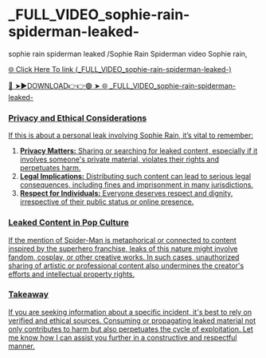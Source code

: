 # _FULL_VIDEO_sophie-rain-spiderman-leaked-
sophie rain spiderman leaked /Sophie Rain Spiderman video Sophie rain, 

<a href="https://fifa55ballz.com/FEWT5"> 🌐 Click Here To link (_FULL_VIDEO_sophie-rain-spiderman-leaked-)

🔴 ➤►DOWNLOAD👉👉🟢 ➤  <a href="https://fifa55ballz.com/FEWT5"> 🌐 _FULL_VIDEO_sophie-rain-spiderman-leaked-

### **Privacy and Ethical Considerations**

If this is about a personal leak involving Sophie Rain, it’s vital to remember:

1. **Privacy Matters:** Sharing or searching for leaked content, especially if it involves someone's private material, violates their rights and perpetuates harm.
2. **Legal Implications:** Distributing such content can lead to serious legal consequences, including fines and imprisonment in many jurisdictions.
3. **Respect for Individuals:** Everyone deserves respect and dignity, irrespective of their public status or online presence.

### **Leaked Content in Pop Culture**

If the mention of Spider-Man is metaphorical or connected to content inspired by the superhero franchise, leaks of this nature might involve fandom, cosplay, or other creative works. In such cases, unauthorized sharing of artistic or professional content also undermines the creator's efforts and intellectual property rights.

### **Takeaway**

If you are seeking information about a specific incident, it's best to rely on verified and ethical sources. Consuming or propagating leaked material not only contributes to harm but also perpetuates the cycle of exploitation. Let me know how I can assist you further in a constructive and respectful manner.














